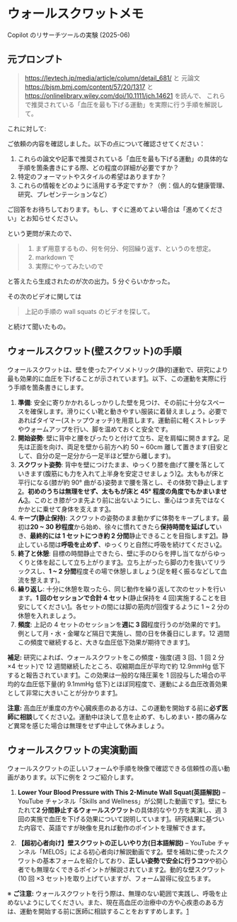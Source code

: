 # ウォールスクワットメモ

Copilot のリサーチツールの実験 (2025-06)

## 元プロンプト

> https://levtech.jp/media/article/column/detail_681/ と
> 元論文 https://bjsm.bmj.com/content/57/20/1317 と
> https://onlinelibrary.wiley.com/doi/10.1111/jch.14621 を読んで、
> これらで推奨されている「血圧を最も下げる運動」を実際に行う手順を解説して。

これに対して:

ご依頼の内容を確認しました。以下の点について確認させてください：

1. これらの論文や記事で推奨されている「血圧を最も下げる運動」の具体的な手順を箇条書きにする際、どの程度の詳細が必要ですか？
2. 特定のフォーマットやスタイルの希望はありますか？
3. これらの情報をどのように活用する予定ですか？（例：個人的な健康管理、研究、プレゼンテーションなど）

ご回答をお待ちしております。もし、すぐに進めてよい場合は「進めてください」とお知らせください。

という更問が来たので、

> 1. まず用意するもの、何を何分、何回繰り返す、というのを想定。
> 2. markdown で
> 3. 実際にやってみたいので

と答えたら生成されたのが次の出力。5 分ぐらいかかった。

その次のビデオに関しては

> 上記の手順の wall squats のビデオを探して。

と続けて聞いたもの。

## ウォールスクワット(壁スクワット)の手順

ウォールスクワットは、壁を使ったアイソメトリック(静的)運動で、研究により最も効果的に血圧を下げることが示されています[1](https://levtech.jp/media/article/column/detail_681/)。以下、この運動を実際に行う手順を箇条書きにします。

1. **準備**: 安全に寄りかかれるしっかりした壁を見つけ、その前に十分なスペースを確保します。滑りにくい靴と動きやすい服装に着替えましょう。必要であればタイマー(ストップウォッチ)を用意します。運動前に軽くストレッチやウォームアップを行い、脚を温めておくと安全です。
2. **開始姿勢**: 壁に背中と腰をぴったりと付けて立ち、足を肩幅に開きます[2](https://www.everydayhealth.com/heart-health/how-isometric-exercise-can-improve-blood-pressure/)。足先は正面を向け、両足を壁から前方へ約 50 ~ 60cm 離して置きます(目安として、自分の足一足分から一足半ほど壁から離します)。
3. **スクワット姿勢**: 背中を壁につけたまま、ゆっくり膝を曲げて腰を落としていきます(腹筋にも力を入れて上半身を安定させましょう)[2](https://www.everydayhealth.com/heart-health/how-isometric-exercise-can-improve-blood-pressure/)。太ももが床と平行になる(膝が約 90° 曲がる)姿勢まで腰を落とし、その体勢で静止します[2](https://www.everydayhealth.com/heart-health/how-isometric-exercise-can-improve-blood-pressure/)。**初めのうちは無理をせず、太ももが床と 45° 程度の角度でもかまいません**[3](https://health.clevelandclinic.org/wall-sits)。このとき膝がつま先より前に出ないようにし、重心はつま先ではなくかかとに乗せて身体を支えます[3](https://health.clevelandclinic.org/wall-sits)。
4. **キープ(静止保持)**: スクワットの姿勢のまま動かずに体勢をキープします。最初は**20 ~ 30 秒程度**から始め、徐々に慣れてきたら**保持時間を延ばして**いき、**最終的には 1 セットにつき約 2 分間**静止できることを目指します[2](https://www.everydayhealth.com/heart-health/how-isometric-exercise-can-improve-blood-pressure/)[1](https://levtech.jp/media/article/column/detail_681/)。静止している間は**呼吸を止めず**、ゆっくりと自然に呼吸を続けてください[2](https://www.everydayhealth.com/heart-health/how-isometric-exercise-can-improve-blood-pressure/)。
5. **終了と休憩**: 目標の時間静止できたら、壁に手のひらを押し当てながらゆっくりと体を起こして立ち上がります[3](https://health.clevelandclinic.org/wall-sits)。立ち上がったら脚の力を抜いてリラックスし、**1 ~ 2 分間**程度その場で休憩しましょう(足を軽く振るなどして血流を整えます)。
6. **繰り返し**: 十分に休憩を取ったら、同じ動作を繰り返して次のセットを行います。**1 回のセッションで合計 4 セット**(静止保持を 4 回)実施することを目安にしてください[1](https://levtech.jp/media/article/column/detail_681/)。各セットの間には脚の筋肉が回復するように 1 ~ 2 分の休憩を入れましょう。
7. **頻度**: 上記の 4 セットのセッションを**週に 3 回**程度行うのが効果的です[1](https://levtech.jp/media/article/column/detail_681/)。例として月・水・金曜など隔日で実施し、間の日を休養日にします。12 週間この頻度で継続すると、大きな血圧低下効果が期待できます[1](https://levtech.jp/media/article/column/detail_681/)。

**補足:** 研究によれば、ウォールスクワットをこの頻度・強度(週 3 回、1 回 2 分 ×4 セット)で 12 週間継続したところ、収縮期血圧が平均で約 12.9mmHg 低下すると報告されています[1](https://levtech.jp/media/article/column/detail_681/)。この効果は一般的な降圧薬を 1 回投与した場合の平均的な血圧低下量(約 9.1mmHg 低下)とほぼ同程度で、運動による血圧改善効果として非常に大きいことが分かります[1](https://levtech.jp/media/article/column/detail_681/)。

**注意:** 高血圧が重度の方や心臓疾患のある方は、この運動を開始する前に**必ず医師に相談**してください[2](https://www.everydayhealth.com/heart-health/how-isometric-exercise-can-improve-blood-pressure/)。運動中は決して息を止めず、もしめまい・膝の痛みなど異常を感じた場合は無理をせず中止して休みましょう。

## ウォールスクワットの実演動画

ウォールスクワットの正しいフォームや手順を映像で確認できる信頼性の高い動画があります。以下に例を 2 つご紹介します。

1. **Lower Your Blood Pressure with This 2-Minute Wall Squat(英語解説)** – YouTube チャンネル「Skills and Wellness」が公開した動画です[1](https://www.youtube.com/watch?v=4nwYvD9T7AI)。壁にもたれて**2 分間静止するウォールスクワット**の具体的なやり方を実演し、週 3 回の実施で血圧を下げる効果について説明しています[1](https://www.youtube.com/watch?v=4nwYvD9T7AI)。研究結果に基づいた内容で、英語ですが映像を見れば動作のポイントを理解できます。

2. **【超初心者向け】壁スクワットの正しいやり方(日本語解説)** – YouTube チャンネル「MELOS」による初心者向け解説動画です[2](https://www.youtube.com/watch?v=4_1qQxWLYM4)。壁を補助に使ったスクワットの基本フォームを紹介しており、**正しい姿勢で安全に行うコツ**や初心者でも無理なくできるポイントが解説されています[2](https://www.youtube.com/watch?v=4_1qQxWLYM4)。動的な壁スクワット(10 回 ×3 セット)を取り上げていますが、フォーム習得に役立ちます。

※ **ご注意:** ウォールスクワットを行う際は、無理のない範囲で実践し、呼吸を止めないようにしてください。また、現在高血圧の治療中の方や心疾患のある方は、運動を開始する前に医師に相談することをおすすめします。[1](https://www.youtube.com/watch?v=4nwYvD9T7AI)
